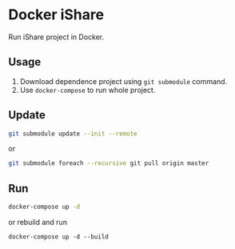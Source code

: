 # Docker iShare

Run iShare project in Docker.

## Usage

1. Download dependence project using `git submodule` command.
2. Use `docker-compose` to run whole project.


## Update 

```bash
git submodule update --init --remote
```

or

```bash
git submodule foreach --recursive git pull origin master
```

## Run
```bash
docker-compose up -d
```

or rebuild and run

```
docker-compose up -d --build
```